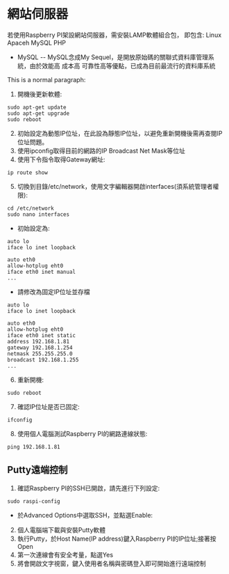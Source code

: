 # 網站伺服器

若使用Raspberry PI架設網站伺服器，需安裝LAMP軟體組合包，
即包含: Linux Apaceh MySQL PHP

- MySQL
-- MySQL念成My Sequel，是開放原始碼的關聯式資料庫管理系統，由於效能高 成本高 可靠性高等優點，已成為目前最流行的資料庫系統
<p>This is a normal paragraph:</p>

1. 開機後更新軟體:
<pre><code>sudo apt-get update
sudo apt-get upgrade
sudo reboot
</code></pre>
2. 初始設定為動態IP位址，在此設為靜態IP位址，以避免重新開機後需再查閱IP位址問題。
3. 使用ipconfig取得目前的網路的IP Broadcast Net Mask等位址
4. 使用下令指令取得Gateway網址:
<pre><code>ip route show
</code></pre>
5. 切換到目錄/etc/network，使用文字編輯器開啟interfaces(須系統管理者權限):
<pre><code>cd /etc/network
sudo nano interfaces
</code></pre>
- 初始設定為:
<pre><code>auto lo
iface lo inet loopback

auto eth0
allow-hotplug eht0
iface eth0 inet manual
...
</code></pre>
- 請修改為固定IP位址並存檔
<pre><code>auto lo
iface lo inet loopback

auto eth0
allow-hotplug eht0
iface eth0 inet static
address 192.168.1.81
gateway 192.168.1.254
netmask 255.255.255.0
broadcast 192.168.1.255
...
</code></pre>
6. 重新開機:
<pre><code>sudo reboot
</code></pre>
7. 確認IP位址是否已固定:
<pre><code>ifconfig
</code></pre>
8. 使用個人電腦測試Raspberry PI的網路連線狀態:
<pre><code>ping 192.168.1.81
</code></pre>

## Putty遠端控制
1. 確認Raspberry PI的SSH已開啟，請先進行下列設定:
<pre><code>sudo raspi-config
</code></pre>
- 於Advanced Options中選取SSH，並點選Enable:
2. 個人電腦端下載與安裝Putty軟體
3. 執行Putty，於Host Name(IP address)鍵入Raspberry PI的IP位址;接著按Open
4. 第一次連線會有安全考量，點選Yes
5. 將會開啟文字視窗，鍵入使用者名稱與密碼登入即可開始進行遠端控制

